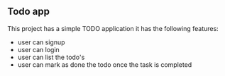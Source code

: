 ## Todo app

This project has a simple TODO application it has the following features:

- user can signup
- user can login
- user can list the todo's
- user can mark as done the todo once the task is completed
